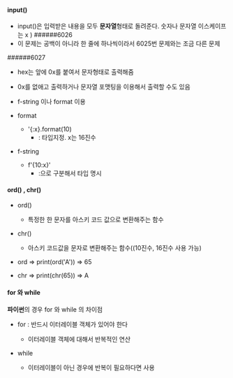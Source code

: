 #### input()
  - input()은 입력받은 내용을 모두 **문자열**형태로 돌려준다. 숫자나 문자열 이스케이프는 x )
######6026
- 이 문제는 공백이 아니라 한 줄에 하나씩이라서 6025번 문제와는 조금 다른 문제

######6027
- hex는 앞에 0x를 붙여서 문자형태로 출력해줌
- 0x를 없애고 출력하거나 문자열 포맷팅을 이용해서 출력할 수도 있음
- f-string 이나 format 이용

- format
  - '{:x}.format(10)
    - <x> : 타입지정. x는 16진수
- f-string
  - f'{10:x}'
    - :으로 구분해서 타입 명시

#### ord() , chr()
- ord()
  - 특정한 한 문자를 아스키 코드 값으로 변환해주는 함수

- chr()
  - 아스키 코드값을 문자로 변환해주는 함수((10진수, 16진수 사용 가능)

- ord => print(ord('A')) => 65
- chr => print(chr(65)) => A


#### for 와 while
**파이썬**의 경우
for 와 while 의 차이점
  - for : 반드시 이터레이블 객체가 있어야 한다
    - 이터레이블 객체에 대해서 반복적인 연산

  - while
    - 이터레이블이 아닌 경우에 반복이 필요하다면 사용